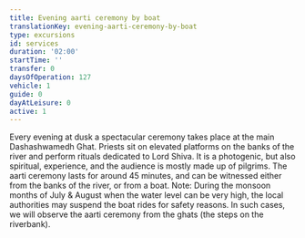 ```yaml
---
title: Evening aarti ceremony by boat
translationKey: evening-aarti-ceremony-by-boat
type: excursions
id: services
duration: '02:00'
startTime: ''
transfer: 0
daysOfOperation: 127
vehicle: 1
guide: 0
dayAtLeisure: 0
active: 1
---
```

Every evening at dusk a spectacular ceremony takes place at the main Dashashwamedh Ghat. Priests sit on elevated platforms on the banks of the river and perform rituals dedicated to Lord Shiva. It is a photogenic, but also spiritual, experience, and the audience is mostly made up of pilgrims. The aarti ceremony lasts for around 45 minutes, and can be witnessed either from the banks of the river, or from a boat.     Note: During the monsoon months of July & August when the water level can be very high, the local authorities may suspend the boat rides for safety reasons. In such cases, we will observe the aarti ceremony from the ghats (the steps on the riverbank).